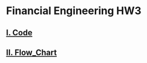 # Financial Engineering HW3
## [I. Code](https://github.com/fatdanny77/Financial_Engineering/blob/master/HW3/Codes/Financial_Engineering_HW3_ver2.ipynb)

## [II. Flow_Chart](https://github.com/fatdanny77/Financial_Engineering/blob/master/HW3/FlowCharts/Flow_Chart.jpg)
